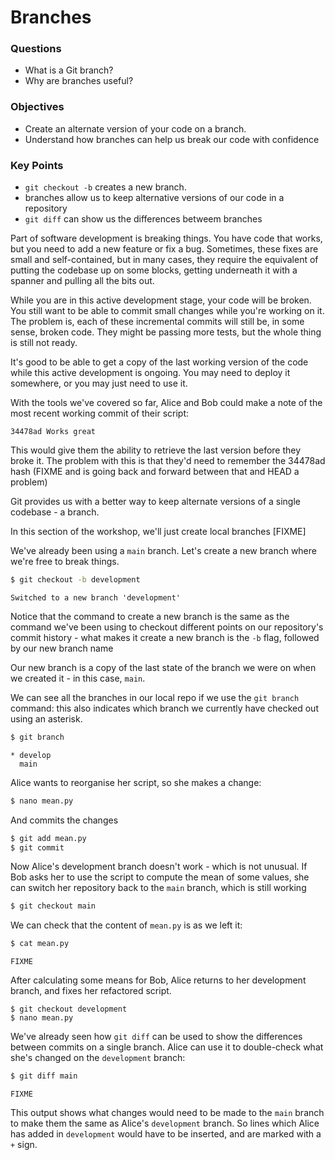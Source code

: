 # Branches

<div class="questions">

### Questions

- What is a Git branch?
- Why are branches useful?

</div>

<div class="objectives">

### Objectives

- Create an alternate version of your code on a branch.
- Understand how branches can help us break our code with confidence

</div>  


<div class="keypoints">

### Key Points

- `git checkout -b` creates a new branch.
- branches allow us to keep alternative versions of our code in a repository
- `git diff` can show us the differences betweem branches

</div>


Part of software development is breaking things. You have code that works, 
but you need to add a new feature or fix a bug. Sometimes, these fixes are
small and self-contained, but in many cases, they require the equivalent of
putting the codebase up on some blocks, getting underneath it with a spanner
and pulling all the bits out.

While you are in this active development stage, your code will be broken.
You still want to be able to commit small changes while you're working on it.
The problem is, each of these incremental commits will still be, in some sense,
broken code. They might be passing more tests, but the whole thing is still
not ready.

It's good to be able to get a copy of the last working version of the code
while this active development is ongoing. You may need to deploy it somewhere,
or you may just need to use it.

With the tools we've covered so far, Alice and Bob could make a note of the
most recent working commit of their script:

    34478ad Works great

This would give them the ability to retrieve the last version before they
broke it. The problem with this is that they'd need to remember the 34478ad
hash (FIXME and is going back and forward between that and HEAD a problem)

Git provides us with a better way to keep alternate versions of a single
codebase - a branch.

In this section of the workshop, we'll just create local branches [FIXME]

We've already been using a `main` branch. Let's create a new branch where
we're free to break things. 

```bash
$ git checkout -b development
```

```output
Switched to a new branch 'development'
```

Notice that the command to create a new branch is the same as the command we've
been using to checkout different points on our repository's commit history -
what makes it create a new branch is the `-b` flag, followed by our new branch
name

Our new branch is a copy of the last state of the branch we were on when we
created it - in this case, `main`.

We can see all the branches in our local repo if we use the `git branch`
command: this also indicates which branch we currently have checked out using
an asterisk.

```bash
$ git branch
```

```output
* develop
  main
```

Alice wants to reorganise her script, so she makes a change:

```bash
$ nano mean.py
```

And commits the changes

```bash
$ git add mean.py
$ git commit
```

Now Alice's development branch doesn't work - which is not unusual. If Bob
asks her to use the script to compute the mean of some values, she can switch
her repository back to the `main` branch, which is still working

```bash
$ git checkout main
```

We can check that the content of `mean.py` is as we left it:

```bash
$ cat mean.py
```

```output
FIXME
```

After calculating some means for Bob, Alice returns to her development branch,
and fixes her refactored script.

```
$ git checkout development
$ nano mean.py
```


We've already seen how `git diff` can be used to show the differences between 
commits on a single branch. Alice can use it to double-check what she's
changed on the `development` branch:

```bash
$ git diff main
```

```output
FIXME
```
This output shows what changes would need to be made to the `main` branch to 
make them the same as Alice's `development` branch. So lines which Alice has
added in `development` would have to be inserted, and are marked with a `+`
sign.

